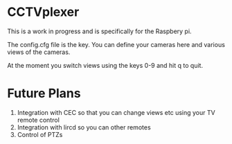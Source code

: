 # CCTVplexer

This is a work in progress and is specifically for the Raspbery pi.

The config.cfg file is the key. You can define your cameras here and various views of the cameras.

At the moment you switch views using the keys 0-9 and hit q to quit.

# Future Plans

1. Integration with CEC so that you can change views etc using your TV remote control
2. Integration with lircd so you can other remotes
3. Control of PTZs
